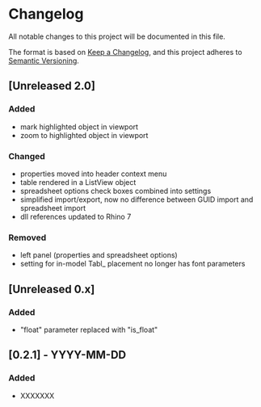 # Changelog
All notable changes to this project will be documented in this file.

The format is based on [Keep a Changelog](https://keepachangelog.com/en/1.0.0/),
and this project adheres to [Semantic Versioning](https://semver.org/spec/v2.0.0.html).

## [Unreleased 2.0]
### Added
- mark highlighted object in viewport
- zoom to highlighted object in viewport
### Changed
- properties moved into header context menu
- table rendered in a ListView object
- spreadsheet options check boxes combined into settings
- simplified import/export, now no difference between GUID import and spreadsheet import
- dll references updated to Rhino 7
### Removed
- left panel (properties and spreadsheet options)
- setting for in-model Tabl_ placement no longer has font parameters

## [Unreleased 0.x]
### Added
- "float" parameter replaced with "is_float"

## [0.2.1] - YYYY-MM-DD
### Added
- XXXXXXX
